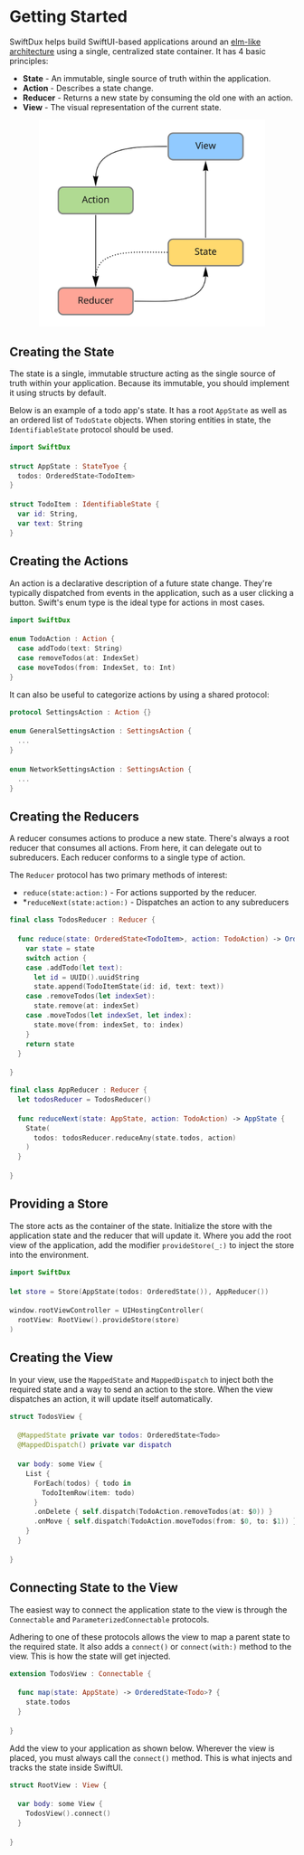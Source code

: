 # Getting Started

SwiftDux helps build SwiftUI-based applications around an [elm-like architecture](https://guide.elm-lang.org/architecture/) using a single, centralized state container. It has 4 basic principles:

- **State** - An immutable, single source of truth within the application.
- **Action** - Describes a state change.
- **Reducer** - Returns a new state by consuming the old one with an action.
- **View** - The visual representation of the current state.

<div style="text-align:center">
  <img src="Guides/Images/architecture.jpg" width="400"/>
</div>

## Creating the State

The state is a single, immutable structure acting as the single source of truth within your application. Because its immutable, you should implement it using structs by default.

Below is an example of a todo app's state. It has a root `AppState` as well as an ordered list of `TodoState` objects. When storing entities in state, the `IdentifiableState` protocol should be used.

```swift
import SwiftDux

struct AppState : StateTyoe {
  todos: OrderedState<TodoItem>
}

struct TodoItem : IdentifiableState {
  var id: String,
  var text: String
}
```

## Creating the Actions

An action is a declarative description of a future state change. They're typically dispatched from events in the application, such as a user clicking a button. Swift's enum type is the ideal type for actions in most cases.

```swift
import SwiftDux

enum TodoAction : Action {
  case addTodo(text: String)
  case removeTodos(at: IndexSet)
  case moveTodos(from: IndexSet, to: Int)
}
```

It can also be useful to categorize actions by using a shared protocol:

```swift
protocol SettingsAction : Action {}

enum GeneralSettingsAction : SettingsAction {
  ...
}

enum NetworkSettingsAction : SettingsAction {
  ...
}
```

## Creating the Reducers

A reducer consumes actions to produce a new state. There's always a root reducer that consumes all actions. From here, it can delegate out to subreducers. Each reducer conforms to a single type of action.

The `Reducer` protocol has two primary methods of interest:

- `reduce(state:action:)` - For actions supported by the reducer.
- \*`reduceNext(state:action:)` - Dispatches an action to any subreducers

```swift
final class TodosReducer : Reducer {

  func reduce(state: OrderedState<TodoItem>, action: TodoAction) -> OrderedState<TodoItem> {
    var state = state
    switch action {
    case .addTodo(let text):
      let id = UUID().uuidString
      state.append(TodoItemState(id: id, text: text))
    case .removeTodos(let indexSet):
      state.remove(at: indexSet)
    case .moveTodos(let indexSet, let index):
      state.move(from: indexSet, to: index)
    }
    return state
  }

}
```

```swift
final class AppReducer : Reducer {
  let todosReducer = TodosReducer()

  func reduceNext(state: AppState, action: TodoAction) -> AppState {
    State(
      todos: todosReducer.reduceAny(state.todos, action)
    )
  }

}
```

## Providing a Store

The store acts as the container of the state. Initialize the store with the application state and the reducer that will update it. Where you add the root view of the application, add the modifier `provideStore(_:)` to inject the store into the environment.

```swift
import SwiftDux

let store = Store(AppState(todos: OrderedState()), AppReducer())

window.rootViewController = UIHostingController(
  rootView: RootView().provideStore(store)
)
```

## Creating the View

In your view, use the `MappedState` and `MappedDispatch` to inject both the required state and a way to send an action to the store. When the view dispatches an action, it will update itself automatically.

```swift
struct TodosView {

  @MappedState private var todos: OrderedState<Todo>
  @MappedDispatch() private var dispatch

  var body: some View {
    List {
      ForEach(todos) { todo in
        TodoItemRow(item: todo)
      }
      .onDelete { self.dispatch(TodoAction.removeTodos(at: $0)) }
      .onMove { self.dispatch(TodoAction.moveTodos(from: $0, to: $1)) }
    }
  }

}
```

## Connecting State to the View

The easiest way to connect the application state to the view is through the `Connectable` and `ParameterizedConnectable` protocols.

Adhering to one of these protocols allows the view to map a parent state to the required state. It also adds a `connect()` or `connect(with:)` method to the view. This is how the state will get injected.

```swift
extension TodosView : Connectable {

  func map(state: AppState) -> OrderedState<Todo>? {
    state.todos
  }

}
```

Add the view to your application as shown below. Wherever the view is placed, you must always call the `connect()` method. This is what injects and tracks the state inside SwiftUI.

```swift
struct RootView : View {

  var body: some View {
    TodosView().connect()
  }

}
```
